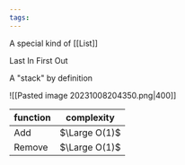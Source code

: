 ```yaml
---
tags:
---
```

A special kind of [[List]]

Last In First Out

A "stack" by definition

![[Pasted image 20231008204350.png|400]]

| function | complexity |
| -------- | ---------- |
| Add      | $\Large O(1)$ |
| Remove   | $\Large O(1)$ |
